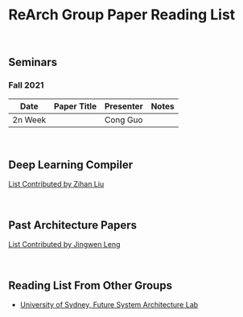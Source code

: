 ReArch Group Paper Reading List
===============================

 

Seminars
--------

### Fall 2021

| **Date** | **Paper Title** | **Presenter** | **Notes** |
|----------|-----------------|---------------|-----------|
| 2n Week  |                 | Cong Guo      |           |

 

Deep Learning Compiler
----------------------

[List Contributed by Zihan Liu](DeepLearningCompiler/DLPaperList.md)

 

Past Architecture Papers
------------------------
[List Contributed by Jingwen Leng](Architecture/PAST.md)

 

Reading List From Other Groups
------------------------------

-   [University of Sydney, Future System Architecture
    Lab](https://github.com/usyd-fsalab/ReadingList)
